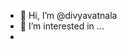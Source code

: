 - 👋 Hi, I’m @divyavatnala
- 👀 I’m interested in ...
- 

<!---
divyavatnala/divyavatnala is a ✨ special ✨ repository because its `README.md` (this file) appears on your GitHub profile.
You can click the Preview link to take a look at your changes.
--->
